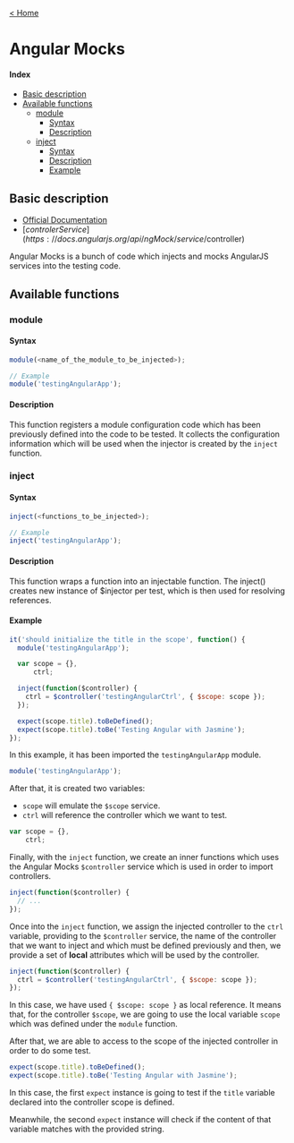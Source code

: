 [< Home](../README.md)

# Angular Mocks

#### Index

* [Basic description](#basic-description)
* [Available functions](#available-functions)
  * [module](#available-functions-module)
    * [Syntax](#available-functions-module-syntax)
    * [Description](#available-functions-module-description)
  * [inject](#available-functions-inject)
    * [Syntax](#available-functions-inject-syntax)
    * [Description](#available-functions-inject-description)
    * [Example](#available-functions-inject-example)

<a name="basic-description"></a>
## Basic description

- [Official Documentation](https://docs.angularjs.org/api/ngMock)
- [$controler Service](https://docs.angularjs.org/api/ngMock/service/$controller)

Angular Mocks is a bunch of code which injects and mocks AngularJS services into
the testing code.

<a name="available-functions"></a>
## Available functions
<a name="available-functions-module"></a>
### module
<a name="available-functions-module-syntax"></a>
#### Syntax
```js
module(<name_of_the_module_to_be_injected>);

// Example
module('testingAngularApp');
```
<a name="available-functions-module-description"></a>
#### Description
This function registers a module configuration code which has been previously defined
into the code to be tested. It collects the configuration information which will
be used when the injector is created by the `inject` function.

<a name="available-functions-inject"></a>
### inject
<a name="available-functions-inject-syntax"></a>
#### Syntax
```js
inject(<functions_to_be_injected>);

// Example
inject('testingAngularApp');
```
<a name="available-functions-inject-description"></a>
#### Description
This function wraps a function into an injectable function.
The inject() creates new instance of $injector per test, which is then used for resolving references.

<a name="available-functions-inject-example"></a>
#### Example

```js
it('should initialize the title in the scope', function() {
  module('testingAngularApp');

  var scope = {},
      ctrl;

  inject(function($controller) {
    ctrl = $controller('testingAngularCtrl', { $scope: scope });
  });

  expect(scope.title).toBeDefined();
  expect(scope.title).toBe('Testing Angular with Jasmine');
});
```

In this example, it has been imported the `testingAngularApp` module.
```js
module('testingAngularApp');
```

After that, it is created two variables:

* `scope` will emulate the `$scope` service.
* `ctrl` will reference the controller which we want to test.

```js
var scope = {},
    ctrl;
```

Finally, with the `inject` function, we create an inner functions which uses the
Angular Mocks `$controller` service which is used in order to import controllers.

```js
inject(function($controller) {
  // ...
});
```

Once into the `inject` function, we assign the injected controller to the `ctrl`
variable, providing to the `$controller` service, the name of the controller that
we want to inject and which must be defined previously and then, we provide a set
of **local** attributes which will be used by the controller.

```js
inject(function($controller) {
  ctrl = $controller('testingAngularCtrl', { $scope: scope });
});
```

In this case, we have used `{ $scope: scope }` as local reference. It means that,
for the controller `$scope`, we are going to use the local variable `scope` which
was defined under the `module` function.

After that, we are able to access to the scope of the injected controller in order
to do some test.

```js
expect(scope.title).toBeDefined();
expect(scope.title).toBe('Testing Angular with Jasmine');
```

In this case, the first `expect` instance is going to test if the `title` variable declared
into the controller scope is defined.

Meanwhile, the second `expect` instance will check if the content of that variable matches
with the provided string.
